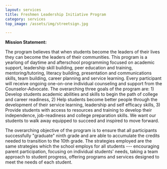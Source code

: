 ```yaml
---
layout: services
title: Freshmen Leadership Initiative Program
category: services
top_image: /assets/img/streetsign.jpg

---
```


__Mission Statement:__


The program believes that when students become the leaders of their lives 
they can become the leaders of their communities. This program is a yearlong 
of daytime and afterschool programming focused on academic support, 
leadership skill building, peer education and training, mentoring/tutoring, 
literacy building, presentation and communications skills, team building, 
career planning and service learning. Every participant will receive ongoing 
one-on-one individual counseling and support from the Counselor-Advocate. 
The overarching three goals of the program are: 1) Develop students academic 
abilities and skills to begin the path of college and career readiness, 2) 
Help students become better people through the development of their service 
learning, leadership and self efficacy skills, 3) Provide students with 
access to resources and training to develop their independence, 
job-readiness and college preparation skills. We want our students to walk 
away equipped to succeed and inspired to move forward.

The overarching objective of the program is to ensure that all participants 
successfully "graduate" ninth grade and are able to accumulate the credits 
needed to transition to the 10th grade. The strategies employed are the 
same strategies which the school employs for all students --- encouraging 
parent participation, focusing on individual students' needs, taking a team 
approach to student progress, offering programs and services designed to 
meet the needs of each student.